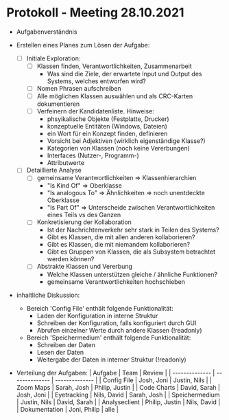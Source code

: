 # Protokoll - Meeting 28.10.2021
- Aufgabenverständnis
- Erstellen eines Planes zum Lösen der Aufgabe:
    - [ ] Initiale Exploration:
        - [ ] Klassen finden, Verantwortlichkeiten, Zusammenarbeit
            - Was sind die Ziele, der erwartete Input und Output des Systems, welches entworfen wird?
        - [ ] Nomen Phrasen aufschreiben
        - [ ] Alle möglichen Klassen auswählen und als CRC-Karten dokumentieren
        - [ ] Verfeinern der Kandidatenliste. Hinweise:
            - phsyikalische Objekte (Festplatte, Drucker)
            - konzeptuelle Entitäten (Windows, Dateien)
            - ein Wort für ein Konzept finden, definieren
            - Vorsicht bei Adjektiven (wirklich eigenständige Klasse?)
            - Kategorien von Klassen (noch keine Vererbungen)
            - Interfaces (Nutzer-, Programm-)
            - Attributwerte
    - [ ] Detaillierte Analyse
        - [ ] gemeinsame Verantwortlichkeiten ⇒ Klassenhierarchien
            - "Is Kind Of" ⇒ Oberklasse
            - "Is analogous To" ⇒ Ähnlichkeiten ⇒ noch unentdeckte Oberklasse
            - "Is Part Of" ⇒ Unterscheide zwischen Verantwortlichkeiten eines Teils vs des Ganzen
        - [ ] Konkretisierung der Kollaboration
            - Ist der Nachrichtenverkehr sehr stark in Teilen des Systems?
            - Gibt es Klassen, die mit allen anderen kollaborieren?
            - Gibt es Klassen, die mit niemandem kollaborieren?
            - Gibt es Gruppen von Klassen, die als Subsystem betrachtet werden können?
        - [ ] Abstrakte Klassen und Vererbung
            - Welche Klassen unterstützen gleiche / ähnliche Funktionen?
            - gemeinsame Verantwortlichkeiten hochschieben

- inhaltliche Diskussion:
    - Bereich 'Config File' enthält folgende Funktionalität:
        - Laden der Konfiguration in interne Struktur
        - Schreiben der Konfiguration, falls konfiguriert durch GUI
        - Abrufen einzelner Werte durch andere Klassen (!readonly)
    - Bereich 'Speichermedium' enthält folgende Funktionalität:
        - Schreiben der Daten
        - Lesen der Daten
        - Weitergabe der Daten in interner Struktur (!readonly)


- Verteilung der Aufgaben:
    | Aufgabe        | Team           | Review         |
    | -------------- | -------------- | -------------- |
    | Config File    | Josh, Joni     | Justin, Nils   |
    | Zoom Maps      | Sarah, Josh    | Philip, Justin |
    | Code Charts    | David, Sarah   | Josh, Joni     |
    | Eyetracking    | Nils, David    | Sarah, Josh    |
    | Speichermedium | Justin, Nils   | David, Sarah   |
    | Analyseclient  | Philip, Justin | Nils, David    |
    | Dokumentation  | Joni, Philip   | alle           |
